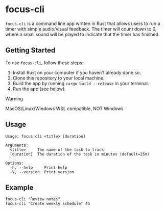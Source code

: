 # focus-cli

`focus-cli` is a command line app written in Rust that allows users to run a timer with simple audio/visual feedback. The timer will count down to 0, where a small sound will be played to indicate that the timer has finished.

## Getting Started

To use `focus-cli`, follow these steps:

1. Install Rust on your computer if you haven't already done so.
2. Clone this repository to your local machine.
3. Build the app by running `cargo build --release` in your terminal.
4. Run the app (see below).

> [!warning]
> MacOS/Linux/Windows WSL compatible, NOT Windows

## Usage

```shell
Usage: focus-cli <title> [duration]

Arguments:
  <title>     The name of the task to track
  [duration]  The duration of the task in minutes (default=25m)

Options:
  -h, --help     Print help
  -V, --version  Print version
```

## Example

```shell
focus-cli "Review notes"
focus-cli "Create weekly schedule" 45
````

